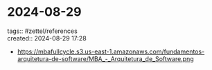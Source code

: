 # 2024-08-29
tags:: #zettel/references  
created:: 2024-08-29 17:28

- https://mbafullcycle.s3.us-east-1.amazonaws.com/fundamentos-arquitetura-de-software/MBA_-_Arquitetura_de_Software.png